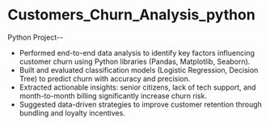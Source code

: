 # Customers_Churn_Analysis_python

Python Project--

- Performed end-to-end data analysis to identify key factors influencing customer churn using Python libraries (Pandas, Matplotlib, Seaborn).
- Built and evaluated classification models (Logistic Regression, Decision Tree) to predict churn with accuracy and precision.
- Extracted actionable insights: senior citizens, lack of tech support, and month-to-month billing significantly increase churn risk.
- Suggested data-driven strategies to improve customer retention through bundling and loyalty incentives.

